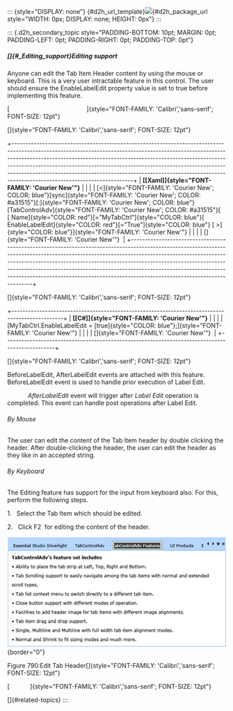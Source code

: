 ::: {style="DISPLAY: none"}
[](ms-xhelp:///?Id=d2h_url_template){#d2h_url_template}![](!package_url!){#d2h_package_url style="WIDTH: 0px; DISPLAY: none; HEIGHT: 0px"}
:::

::: {.d2h_secondary_topic style="PADDING-BOTTOM: 10pt; MARGIN: 0pt; PADDING-LEFT: 0pt; PADDING-RIGHT: 0pt; PADDING-TOP: 0pt"}
##### []{#_Editing_support}Editing support

Anyone can edit the Tab Item Header content by using the mouse or keyboard. This is a very user intractable feature in this control. The user should ensure the EnableLabelEdit property value is set to true before implementing this feature.

[                                             ]{style="FONT-FAMILY: 'Calibri','sans-serif'; FONT-SIZE: 12pt"}

[]{style="FONT-FAMILY: 'Calibri','sans-serif'; FONT-SIZE: 12pt"} 

+-------------------------------------------------------------------------------------------------------------------------------------------------------------------------------------------------------------------------------------------------------------------------------------------------------------------------------------------------------------------------------------------------------------------------------------------------+
| **[\[Xaml\]]{style="FONT-FAMILY: 'Courier New'"}**                                                                                                                                                                                                                                                                                                                                                                                              |
|                                                                                                                                                                                                                                                                                                                                                                                                                                                 |
| [\<]{style="FONT-FAMILY: 'Courier New'; COLOR: blue"}[sync]{style="FONT-FAMILY: 'Courier New'; COLOR: #a31515"}[:]{style="FONT-FAMILY: 'Courier New'; COLOR: blue"}[TabControlAdv]{style="FONT-FAMILY: 'Courier New'; COLOR: #a31515"}[  [ Name]{style="COLOR: red"}[=\"MyTabCtrl\"]{style="COLOR: blue"}[ EnableLabelEdit]{style="COLOR: red"}[=\"True\"]{style="COLOR: blue"} [ \>]{style="COLOR: blue"}]{style="FONT-FAMILY: 'Courier New'"} |
|                                                                                                                                                                                                                                                                                                                                                                                                                                                 |
| []{style="FONT-FAMILY: 'Courier New'"}                                                                                                                                                                                                                                                                                                                                                                                                          |
+-------------------------------------------------------------------------------------------------------------------------------------------------------------------------------------------------------------------------------------------------------------------------------------------------------------------------------------------------------------------------------------------------------------------------------------------------+

[]{style="FONT-FAMILY: 'Calibri','sans-serif'; FONT-SIZE: 12pt"} 

+------------------------------------------------------------------------------------------------+
| **[\[C#\]]{style="FONT-FAMILY: 'Courier New'"}**                                               |
|                                                                                                |
| [MyTabCtrl.EnableLabelEdit = [true]{style="COLOR: blue"};]{style="FONT-FAMILY: 'Courier New'"} |
|                                                                                                |
| []{style="FONT-FAMILY: 'Courier New'"}                                                         |
+------------------------------------------------------------------------------------------------+

[]{style="FONT-FAMILY: 'Calibri','sans-serif'; FONT-SIZE: 12pt"} 

BeforeLabelEdit, AfterLabelEdit events are attached with this feature. BeforeLabelEdit event is used to handle prior execution of Label Edit.

            *AfterLabelEdit* event will trigger after *Label Edit* operation is completed. This event can handle post operations after Label Edit.

###### By Mouse

The user can edit the content of the Tab Item header by double clicking the header. After double-clicking the header, the user can edit the header as they like in an accepted string.

###### By Keyboard

The Editing feature has support for the input from keyboard also. For this, perform the following steps.

1.   Select the Tab Item which should be edited.

2.   Click F2  for editing the content of the header.

![Description: Description: C:\\Users\\sureshkumarc\\Desktop\\Tab\\tab2.png](../ImagesExt/image261_700.png){border="0"}

Figure 790:Edit Tab Header[]{style="FONT-FAMILY: 'Calibri','sans-serif'; FONT-SIZE: 12pt"}

[            ]{style="FONT-FAMILY: 'Calibri','sans-serif'; FONT-SIZE: 12pt"}

[]{#related-topics}
:::
